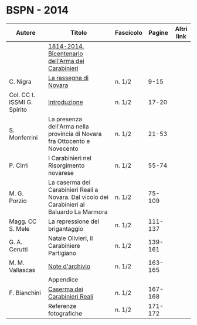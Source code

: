 # BSPN - 2014

| Autore                      | Titolo                                                                                       | Fascicolo | Pagine  | Altri link |
|-----------------------------|----------------------------------------------------------------------------------------------|-----------|---------|------------|
|                             | [1814-2014. Bicentenario dell'Arma dei Carabinieri](http://www.ssno.it/BSPNo/bspn_2014.html) |           |         |            |
| C. Nigra                    | [La rassegna di Novara](http://www.ssno.it/BSPNo/bspn_2014.html#01)                          | n. 1/2    | 9-15    |            |
| Col. CC t. ISSMI G. Spirito | [Introduzione](http://www.ssno.it/BSPNo/bspn_2014.html#02)                                   | n. 1/2    | 17-20   |            |
| S. Monferrini               | La presenza dell'Arma nella provincia di Novara fra Ottocento e Novecento                    | n. 1/2    | 21-53   |            |
| P. Cirri                    | I Carabinieri nel Risorgimento novarese                                                      | n. 1/2    | 55-74   |            |
| M. G. Porzio                | La caserma dei Carabinieri Reali a Novara. Dal vicolo dei Carabinieri al Baluardo La Marmora | n. 1/2    | 75-109  |            |
| Magg. CC S. Mele            | La repressione del brigantaggio                                                              | n. 1/2    | 111-137 |            |
| G. A. Cerutti               | Natale Olivieri, il Carabiniere Partigiano                                                   | n. 1/2    | 139-161 |            |
| M. M. Vallascas             | [Note d'archivio](http://www.ssno.it/BSPNo/bspn_2014.html#08)                                | n. 1/2    | 163-165 |            |
|                             | Appendice                                                                                    |           |         |            |
| F. Bianchini                | [Caserma dei Carabinieri Reali](http://www.ssno.it/BSPNo/bspn_2014.html#09)                  | n. 1/2    | 167-168 |            |
|                             | Referenze fotografiche                                                                       | n. 1/2    | 171-172 |            |
